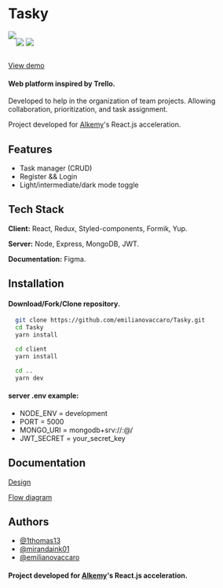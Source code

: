 
# Tasky

<div style="display: flex">
  <img src="https://img.shields.io/badge/-Open--Source%20-brightgreen" />
  
  <a href="https://github.com/emilianovaccaro/Tasky/commits/main" target="_blank"><img src="https://img.shields.io/github/commits-since/emilianovaccaro/Tasky/2a443defe7be7cb9a8eceddfc3ce4de07df2b71d/main?color=99f7ab&label=commits" /></a>
  <a href="https://github.com/emilianovaccaro/Tasky/issues" target="_blank"><img src="https://img.shields.io/github/issues/emilianovaccaro/Tasky?color=%23ffd670" /></a>
</div>

[View demo](https://tasky-alkemy.herokuapp.com/)


#### Web platform inspired by Trello.
Developed to help in the organization of team projects.
Allowing collaboration, prioritization, and task assignment.

Project developed for [Alkemy]((https://www.alkemy.org/))'s React.js acceleration.

## Features

- Task manager (CRUD)
- Register && Login
- Light/intermediate/dark mode toggle


## Tech Stack

**Client:** React, Redux, Styled-components, Formik, Yup.

**Server:** Node, Express, MongoDB, JWT.

**Documentation:** Figma.
## Installation

#### Download/Fork/Clone repository.

```bash
  git clone https://github.com/emilianovaccaro/Tasky.git
  cd Tasky
  yarn install

  cd client
  yarn install

  cd ..
  yarn dev
```
    
#### server .env example:
-   NODE_ENV = development
-   PORT = 5000
-   MONGO_URI = mongodb+srv://<mongoUser>:<mongoPassword>@<mongoClusterUrl>/<mongoCollection>
-   JWT_SECRET = your_secret_key

## Documentation

[Design](https://www.figma.com/file/01BmuxpqrqMsYzboiuDatM/Tasky-Design)

[Flow diagram](https://drive.google.com/drive/folders/1C-lv5XnRmed1BIto_9XN1XVwEynTlYhQ?usp=sharing)

## Authors

- [@1thomas13](https://github.com/1thomas13)
- [@mirandaink01](https://github.com/mirandaink01)
- [@emilianovaccaro](https://github.com/emilianovaccaro)


#### Project developed for [Alkemy]((https://www.alkemy.org/))'s React.js acceleration.
